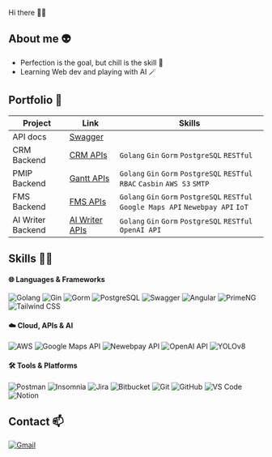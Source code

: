 Hi there 👋🏻

## About me 👽

- Perfection is the goal, but chill is the skill 💫  
- Learning Web dev and playing with AI 🪄

## Portfolio 🚀

| Project | Link | Skills |
|--------|-------------|--------|
| API docs | [Swagger](https://hsxxnil.github.io/swagger-ui/) ||
| CRM Backend | [CRM APIs](https://github.com/Hsxxnil/crm_apis) | `Golang` `Gin` `Gorm` `PostgreSQL` `RESTful`|
| PMIP Backend | [Gantt APIs](https://github.com/Hsxxnil/gantt_apis) | `Golang` `Gin` `Gorm` `PostgreSQL` `RESTful` `RBAC` `Casbin` `AWS S3` `SMTP`|
| FMS Backend | [FMS APIs](https://github.com/Hsxxnil/fms_apis) | `Golang` `Gin` `Gorm` `PostgreSQL` `RESTful` `Google Maps API` `Newebpay API` `IoT`|
| AI Writer Backend | [AI Writer APIs](https://github.com/Hsxxnil/ai_writer_apis) | `Golang` `Gin` `Gorm` `PostgreSQL` `RESTful` `OpenAI API`|

## Skills 💪🏻

#### 🌐 Languages & Frameworks  
![Golang](https://img.shields.io/badge/-Golang-00ADD8?style=for-the-badge&logo=go&logoColor=white)
![Gin](https://img.shields.io/badge/-Gin-00ADD8?style=for-the-badge&logo=gin&logoColor=white)
![Gorm](https://img.shields.io/badge/-Gorm-00ADD8?style=for-the-badge&logo=gorm&logoColor=white)
![PostgreSQL](https://img.shields.io/badge/-PostgreSQL-336791?style=for-the-badge&logo=postgresql&logoColor=white)
![Swagger](https://img.shields.io/badge/-Swagger-85EA2D?style=for-the-badge&logo=swagger&logoColor=black)
![Angular](https://img.shields.io/badge/-Angular-DD0031?style=for-the-badge&logo=angular&logoColor=white)
![PrimeNG](https://img.shields.io/badge/-PrimeNG-212C32?style=for-the-badge&logo=primeng&logoColor=white)
![Tailwind CSS](https://img.shields.io/badge/Tailwind_CSS-00BCFF?style=for-the-badge&logo=tailwind-css&logoColor=white)

#### ☁️ Cloud, APIs & AI
![AWS](https://img.shields.io/badge/-AWS-FF9900?style=for-the-badge&logo=amazon&logoColor=white)
![Google Maps API](https://img.shields.io/badge/-Google%20Maps%20API-4285F4?style=for-the-badge&logo=googlemaps&logoColor=white)
![Newebpay API](https://img.shields.io/badge/-Newebpay%20API-1D2C77?style=for-the-badge&logo=newebpay&logoColor=white)
![OpenAI API](https://img.shields.io/badge/-OpenAI%20API-412991?style=for-the-badge&logo=openai&logoColor=white)
![YOLOv8](https://img.shields.io/badge/-YOLOv8-01B5D6?style=for-the-badge&logo=opencv&logoColor=white)

#### 🛠️ Tools & Platforms
![Postman](https://img.shields.io/badge/-Postman-FF6C37?style=for-the-badge&logo=postman&logoColor=white)
![Insomnia](https://img.shields.io/badge/-Insomnia-4000BF?style=for-the-badge&logo=insomnia&logoColor=white)
![Jira](https://img.shields.io/badge/-Jira-0052CC?style=for-the-badge&logo=jira&logoColor=white)
![Bitbucket](https://img.shields.io/badge/-Bitbucket-0052CC?style=for-the-badge&logo=bitbucket&logoColor=white)
![Git](https://img.shields.io/badge/-Git-F05032?style=for-the-badge&logo=git&logoColor=white)
![GitHub](https://img.shields.io/badge/-GitHub-181717?style=for-the-badge&logo=github&logoColor=white)
![VS Code](https://img.shields.io/badge/-VS%20Code-007ACC?style=for-the-badge&logo=visualstudiocode&logoColor=white)
![Notion](https://img.shields.io/badge/-Notion-000000?style=for-the-badge&logo=notion&logoColor=white)

## Contact 📫

[![Gmail](https://img.shields.io/badge/-gmail-D14836?style=for-the-badge&logo=gmail&logoColor=white)](mailto:lhsuan1225@gmail.com)


